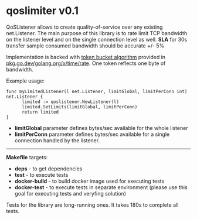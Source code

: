 # **qoslimiter v0.1**

QoSListener allows to create quality-of-service over any existing net.Listener.
The main purpose of this library is to rate limit TCP bandwidth on the listener level and on the single connection level as well.
**SLA** for 30s transfer sample consumed bandwidth should be accurate +/- 5%

Implementation is backed with [token bucket algorithm](https://en.wikipedia.org/wiki/Token_bucket) provided in [pkg.go.dev/golang.org/x/time/rate](https://pkg.go.dev/golang.org/x/time/rate#section-documentation). One token reflects one byte of bandwidth.

Example usage:
```
func myLimitedListener(l net.Listener, limitGlobal, limitPerConn int) net.Listener {
      limited := qoslistener.NewListener(l)
      limited.SetLimits(limitGlobal, limitPerConn)
      return limited
}
```

- **limitGlobal** parameter defines bytes/sec available for the whole listener
- **limitPerConn** parameter defines bytes/sec available for a single connection handled by the listener.

---
**Makefile** targets:
- **deps** - to get dependencies
- **test** - to execute tests
- **docker-build** - to build docker image used for executing tests
- **docker-test** - to execute tests in separate environment (please use this goal for executing tests and veryfing solution)

Tests for the library are long-running ones. It takes 180s to complete all tests.
